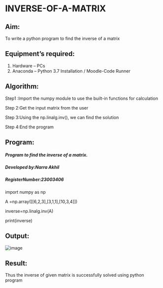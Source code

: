 # INVERSE-OF-A-MATRIX
## Aim:
To write a python program to find the inverse of a matrix
## Equipment’s required:
1. 	Hardware – PCs
2. 	Anaconda – Python 3.7 Installation / Moodle-Code Runner
## Algorithm:
Step1 :Import the numpy module to use the built-in functions for calculation

Step 2:Get the input matrix from the user

Step 3:Using the np.linalg.inv(), we can find the solution

Step 4:End the program

## Program:
##### Program to find the inverse of a matrix.

##### Developed by:Narra Akhil 

##### RegisterNumber:23003406

import numpy as np

A =np.array([[6,2,3],[3,1,1],[10,3,4]])

inverse=np.linalg.inv(A)

print(inverse)

## Output:
![image](https://github.com/NARRAAKHIL/INVERSE-OF-A-MATRIX/assets/144979843/658f6faf-7f01-472a-a047-e0d233227060)

## Result:
Thus the inverse of given matrix is successfully solved using python program

